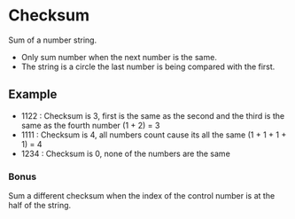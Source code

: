 # Checksum

Sum of a number string.

- Only sum number when the next number is the same.
- The string is a circle the last number is being compared with the first.

## Example 

- 1122 : Checksum is 3, first is the same as the second and the third is the same as the fourth number (1 + 2) = 3
- 1111 : Checksum is 4, all numbers count cause its all the same (1 + 1 + 1 + 1) = 4
- 1234 : Checksum is 0, none of the numbers are the same

### Bonus

Sum a different checksum when the index of the control number is at the half of the string.

